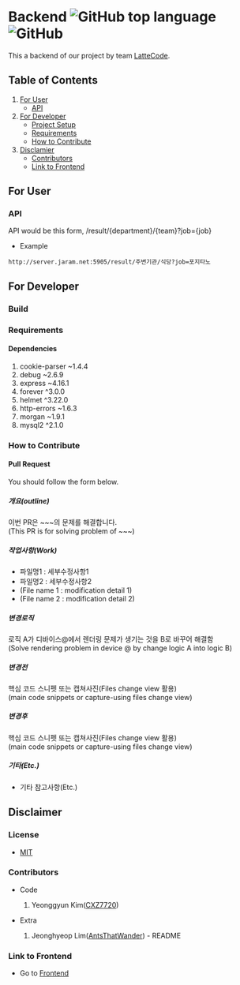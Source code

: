 Backend
![GitHub top language](https://img.shields.io/github/languages/top/lattecode/backend)
![GitHub](https://img.shields.io/github/license/LatteCode/Backend)
=======================================================================================
This a backend of our project by team [LatteCode](https://github.com/LatteCode).


## Table of Contents
1. [For User](#for-user)
    * [API](#api)
2. [For Developer](#for-developer)
    * [Project Setup](#project-setup)
    * [Requirements](#requirements)
    * [How to Contribute](#how-to-contribute)
3. [Disclamier](#disclaimer)
    * [Contributors](#contributors)
    * [Link to Frontend](#link-to-frontend)

## For User

### API
API would be this form, /result/{department}/{team}?job={job}

* Example   
```
http://server.jaram.net:5905/result/주변기관/식당?job=포지타노
```
## For Developer

### Build

### Requirements

#### Dependencies
1. cookie-parser ~1.4.4
2. debug ~2.6.9
3. express ~4.16.1
4. forever ^3.0.0
5. helmet ^3.22.0
6. http-errors ~1.6.3
7. morgan ~1.9.1
8. mysql2 ^2.1.0

### How to Contribute

#### Pull Request
You should follow the form below.

##### 개요(outline)
이번 PR은 ~~~의 문제를 해결합니다.   
(This PR is for solving problem of ~~~)

##### 작업사항(Work)
* 파일명1 : 세부수정사항1   
* 파일명2 : 세부수정사항2
* (File name 1 : modification detail 1)   
* (File name 2 : modification detail 2)

##### 변경로직
로직 A가 디바이스@에서 렌더링 문제가 생기는 것을 B로 바꾸어 해결함   
(Solve rendering problem in device @ by change logic A into logic B)

##### 변경전
핵심 코드 스니펫 또는 캡쳐사진(Files change view 활용)   
(main code snippets or capture-using files change view)

##### 변경후
핵심 코드 스니펫 또는 캡쳐사진(Files change view 활용)   
(main code snippets or capture-using files change view)

##### 기타(Etc.)
* 기타 참고사항(Etc.)

## Disclaimer

### License
* [MIT](https://github.com/AntsThatWander/Backend/blob/master/LICENSE)

### Contributors
* Code
    1. Yeonggyun Kim([CXZ7720](https://zerogyun.dev))

* Extra
    1. Jeonghyeop Lim([AntsThatWander](https://antsthatwander.github.io/)) - README

### Link to Frontend
* Go to [Frontend](https://github.com/LatteCode/Frontend)


